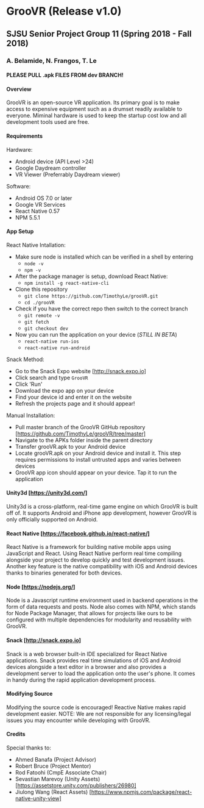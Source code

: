 # GrooVR (Release v1.0)
## SJSU Senior Project Group 11 (Spring 2018 - Fall 2018)
### A. Belamide, N. Frangos, T. Le

#### PLEASE PULL .apk FILES FROM dev BRANCH!

#### Overview
GrooVR is an open-source VR application. Its primary goal is to make access to expensive equipment such as a drumset readily available to everyone. Miminal hardware is used to keep the startup cost low and all development tools used are free.

#### Requirements
Hardware:
- Android device (API Level >24)
- Google Daydream controller
- VR Viewer (Preferrably Daydream viewer)

Software:
- Android OS 7.0 or later
- Google VR Services
- React Native 0.57
- NPM 5.5.1

#### App Setup
React Native Intallation:  
- Make sure node is installed which can be verified in a shell by entering
  - `node -v`
  - `npm -v`
- After the package manager is setup, download React Native:
  - `npm install -g react-native-cli`
- Clone this repository
  - `git clone https://github.com/TimothyLe/grooVR.git`
  - `cd ./grooVR`
- Check if you have the correct repo then switch to the correct branch 
  - `git remote -v`
  - `git fetch`  
  - `git checkout dev`
- Now you can run the application on your device (_STILL IN BETA_)  
  - `react-native run-ios`
  - `react-native run-android`

Snack Method:
- Go to the Snack Expo website [http://snack.expo.io]
- Click search and type `GrooVR`
- Click 'Run'
- Download the expo app on your device
- Find your device id and enter it on the website
- Refresh the projects page and it should appear!

Manual Installation:
- Pull master branch of the GrooVR GitHub repository [https://github.com/TimothyLe/grooVR/tree/master]
- Navigate to the APKs folder inside the parent directory
- Transfer grooVR.apk to your Android device
- Locate grooVR.apk on your Android device and install it. This step requires permissions to install untrusted apps and varies between devices
- GrooVR app icon should appear on your device. Tap it to run the application

#### Unity3d [https://unity3d.com/]
Unity3d is a cross-platform, real-time game engine on which GrooVR is built off of. It supports Android and iPhone app development, however GrooVR is only officially supported on Android.

#### React Native [https://facebook.github.io/react-native/]
React Native is a framework for building native mobile apps using JavaScript and React. Using React Native perform real time compiling alongside your project to develop quickly and test development issues. Another key feature is the native compatibility with iOS and Android devices thanks to binaries generated for both devices. 

#### Node [https://nodejs.org/]
Node is a Javascript runtime environment used in backend operations in the form of data requests and posts. Node also comes with NPM, which stands for Node Package Manager, that allows for projects like ours to be configured with multiple dependencies for modularity and reusability with GrooVR. 

#### Snack [http://snack.expo.io]
Snack is a web browser built-in IDE specialized for React Native applications. Snack provides real time simulations of iOS and Android devices alongside a text editor in a browser and also provides a development server to load the application onto the user's phone. It comes in handy during the rapid application development process. 

#### Modifying Source
Modifying the source code is encouraged! Reactive Native makes rapid development easier. NOTE: We are not responsible for any licensing/legal issues you may encounter while developing with GrooVR.

#### Credits
Special thanks to:
- Ahmed Banafa (Project Advisor)
- Robert Bruce (Project Mentor)
- Rod Fatoohi  (CmpE Associate Chair)
- Sevastian Marevoy (Unity Assets) [https://assetstore.unity.com/publishers/26980]  
- Jiulong Wang (React Assets) [https://www.npmjs.com/package/react-native-unity-view]

